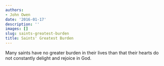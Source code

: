 ```yaml
---
authors:
- John Owen
date: '2016-01-17'
description: ''
images: []
slug: saints-greatest-burden
title: Saints' Greatest Burden
---
```


Many saints have no greater burden in their lives than that their hearts do not constantly delight and rejoice in God.